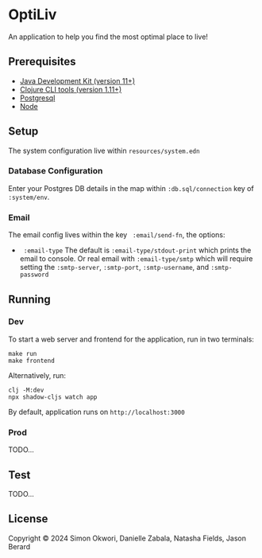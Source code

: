# OptiLiv

An application to help you find the most optimal place to live!
 
## Prerequisites

- [Java Development Kit (version 11+)](https://bell-sw.com/pages/downloads/)
- [Clojure CLI tools (version 1.11+)](https://clojure.org/guides/install_clojure)
- [Postgresql](https://www.postgresql.org/download)
- [Node](https://nodejs.org/en/download)

## Setup
The system configuration live within `resources/system.edn`

### Database Configuration
Enter your Postgres DB details in the map within `:db.sql/connection` key of `:system/env`.

### Email 
The email config lives within the key ` :email/send-fn`, the options:

- ` :email-type` The default is `:email-type/stdout-print` which prints the email to console. Or real email with
`:email-type/smtp` which will require setting the `:smtp-server`, `:smtp-port`, `:smtp-username`,
  and `:smtp-password`

## Running
### Dev
To start a web server and frontend for the application, run in two terminals:

    make run
    make frontend

Alternatively, run:
    
    clj -M:dev
    npx shadow-cljs watch app

By default, application runs on `http://localhost:3000`

### Prod
TODO...

## Test
TODO...

## License

Copyright © 2024 Simon Okwori, Danielle Zabala, Natasha Fields, Jason Berard
